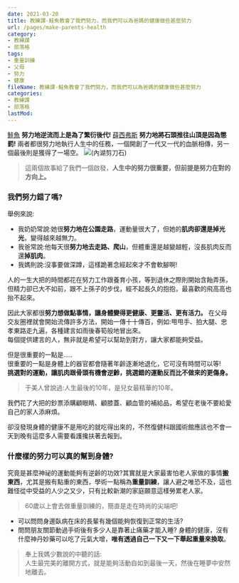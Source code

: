 ```yaml
---
date: 2021-03-20
title: 教練課-鮭魚教會了我們努力，而我們可以為爸媽的健康做些甚麼努力
url: /pages/make-parents-health
category:
- 教練課
- 部落格
tags:
- 重量訓練
- 父母
- 努力
- 健康
fileName: 教練課-鮭魚教會了我們努力，而我們可以為爸媽的健康做些甚麼努力
categories:
- 教練課
- 部落格
lastMod: 
---
```



[鮭魚](https://zh.wikipedia.org/zh-tw/%E9%AE%AD%E9%AD%9A) **努力地逆流而上是為了繁衍後代!**
[薛西弗斯](https://zh.wikipedia.org/wiki/%E8%A5%BF%E8%A5%BF%E5%BC%97%E6%96%AF) **努力地將石頭推往山頂是因為懲罰!**
兩者都很努力地執行人生中的任務，一個開創了一代又一代的血脈相傳，另一個最後則是獲得了一場空。
![](https://cdn.jsdelivr.net/gh/xiang0805/blogimage@main/img/教練課-鮭魚教會了我們努力，而我們可以為爸媽的健康做些甚麼努力-1.jpg)(內湖剪刀石)

>這兩個故事給了我們一個啟發，**人生中的努力很重要，但前提是努力在對的方向上。**

### 我們努力錯了嗎?

舉例來說:
* 我奶奶常說:她很**努力地在公園走路**，運動量很大了，但她的**肌肉卻還是掉光光**，變得越來越無力。
* 我爸常說:他每天很**努力地去走路、爬山**，但體重還是越變越輕，沒長肌肉反而還**掉肌肉**。
* 我媽則說:沒事要做深蹲，這樣跪著念經起來才不會軟腳啊!


人的一生大把的時間都花在努力工作跟養育小孩，等到退休之際則開始含飴弄孫，但精力卻已大不如前，跟不上孫子的步伐，經不起長久的抱抱，最喜歡的飛高高也抬不起來。

因此大家都很**努力想做點事情，讓身體變得更健康、更靈活、更有活力。**
在父母交友圈裡就會開始流傳許多方法，開始一傳十十傳百，例如:甩甩手、拍大腿、忠孝東路走九遍，各種建言如雨後春筍般地冒出來。  
每個提供建言的人，無非就是希望可以幫助到對方，讓大家都能夠受益。

但是很重要的一點是…..  
很重要的一點是身體上的器官都會隨著年齡逐漸地退化，它可沒有時間可以等!  
**挑選對的運動，讓肌肉跟骨頭有機會逆齡，挑選錯的運動反而比不做來的更傷身。**

> 于美人曾說過:人生最後的10年，是兒女最精華的10年。

我們花了大把的鈔票添購顧眼睛、顧膝蓋、顧血管的補給品，希望在老後不要給愛自己的家人添麻煩。

卻沒發現身體的健康不是用吃的就吃得出來的，不然復健科跟國術館應該也不會一天到晚有這麼多人需要看護攙扶著去報到。

### 什麼樣的努力可以真的幫到身體?

究竟是甚麼神祕的運動能夠有逆齡的功效?其實就是大家最害怕老人家做的事情**搬東西**，尤其是搬有點重的東西，學術一點稱為**重量訓練**，讓人避之唯恐不及，這也難怪從中受益的人少之又少，只有比較新潮的家庭願意這樣勞累老人家。
> 60歲以上會去做重量訓練的，簡直是走在時尚的尖端吧!

* 可以問問身邊臥病在床的長輩有幾個能夠恢復到正常的生活?  
* 問問朋友關節動過手術後有多少人是靠著止痛藥才能入睡?
身體的健康，沒有什麼神丹妙藥可以吃了元氣大增，**唯有透過自己一下又一下舉起重量來換取**。
>奉上我媽少數說的中聽的話:  
人生最完美的離開方式，就是能夠活動自如到最後一天，然後在睡夢中安然地離去。
